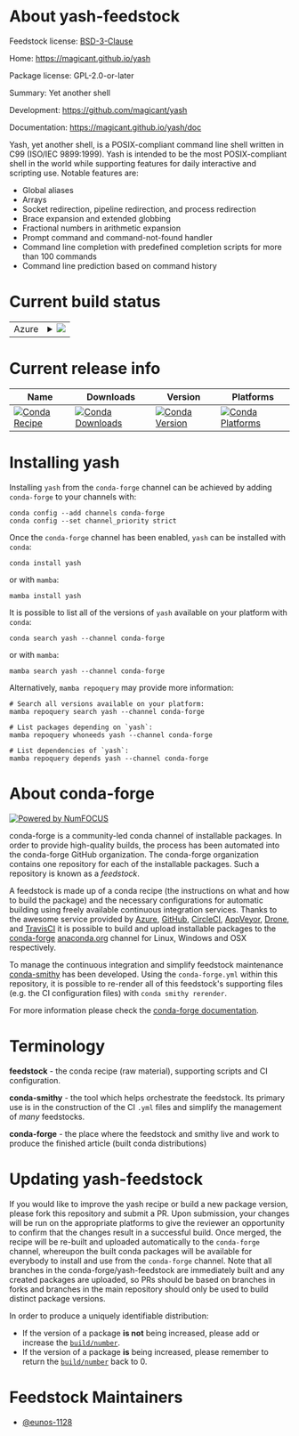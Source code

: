 About yash-feedstock
====================

Feedstock license: [BSD-3-Clause](https://github.com/conda-forge/yash-feedstock/blob/main/LICENSE.txt)

Home: https://magicant.github.io/yash

Package license: GPL-2.0-or-later

Summary: Yet another shell

Development: https://github.com/magicant/yash

Documentation: https://magicant.github.io/yash/doc

Yash, yet another shell, is a POSIX-compliant command line shell written in C99 (ISO/IEC 9899:1999).
Yash is intended to be the most POSIX-compliant shell in the world while supporting features for daily interactive and scripting use.
Notable features are:
  - Global aliases
  - Arrays
  - Socket redirection, pipeline redirection, and process redirection
  - Brace expansion and extended globbing
  - Fractional numbers in arithmetic expansion
  - Prompt command and command-not-found handler
  - Command line completion with predefined completion scripts for more than 100 commands
  - Command line prediction based on command history

Current build status
====================


<table>
    
  <tr>
    <td>Azure</td>
    <td>
      <details>
        <summary>
          <a href="https://dev.azure.com/conda-forge/feedstock-builds/_build/latest?definitionId=25082&branchName=main">
            <img src="https://dev.azure.com/conda-forge/feedstock-builds/_apis/build/status/yash-feedstock?branchName=main">
          </a>
        </summary>
        <table>
          <thead><tr><th>Variant</th><th>Status</th></tr></thead>
          <tbody><tr>
              <td>linux_64</td>
              <td>
                <a href="https://dev.azure.com/conda-forge/feedstock-builds/_build/latest?definitionId=25082&branchName=main">
                  <img src="https://dev.azure.com/conda-forge/feedstock-builds/_apis/build/status/yash-feedstock?branchName=main&jobName=linux&configuration=linux%20linux_64_" alt="variant">
                </a>
              </td>
            </tr><tr>
              <td>linux_aarch64</td>
              <td>
                <a href="https://dev.azure.com/conda-forge/feedstock-builds/_build/latest?definitionId=25082&branchName=main">
                  <img src="https://dev.azure.com/conda-forge/feedstock-builds/_apis/build/status/yash-feedstock?branchName=main&jobName=linux&configuration=linux%20linux_aarch64_" alt="variant">
                </a>
              </td>
            </tr><tr>
              <td>linux_ppc64le</td>
              <td>
                <a href="https://dev.azure.com/conda-forge/feedstock-builds/_build/latest?definitionId=25082&branchName=main">
                  <img src="https://dev.azure.com/conda-forge/feedstock-builds/_apis/build/status/yash-feedstock?branchName=main&jobName=linux&configuration=linux%20linux_ppc64le_" alt="variant">
                </a>
              </td>
            </tr><tr>
              <td>osx_64</td>
              <td>
                <a href="https://dev.azure.com/conda-forge/feedstock-builds/_build/latest?definitionId=25082&branchName=main">
                  <img src="https://dev.azure.com/conda-forge/feedstock-builds/_apis/build/status/yash-feedstock?branchName=main&jobName=osx&configuration=osx%20osx_64_" alt="variant">
                </a>
              </td>
            </tr><tr>
              <td>osx_arm64</td>
              <td>
                <a href="https://dev.azure.com/conda-forge/feedstock-builds/_build/latest?definitionId=25082&branchName=main">
                  <img src="https://dev.azure.com/conda-forge/feedstock-builds/_apis/build/status/yash-feedstock?branchName=main&jobName=osx&configuration=osx%20osx_arm64_" alt="variant">
                </a>
              </td>
            </tr>
          </tbody>
        </table>
      </details>
    </td>
  </tr>
</table>

Current release info
====================

| Name | Downloads | Version | Platforms |
| --- | --- | --- | --- |
| [![Conda Recipe](https://img.shields.io/badge/recipe-yash-green.svg)](https://anaconda.org/conda-forge/yash) | [![Conda Downloads](https://img.shields.io/conda/dn/conda-forge/yash.svg)](https://anaconda.org/conda-forge/yash) | [![Conda Version](https://img.shields.io/conda/vn/conda-forge/yash.svg)](https://anaconda.org/conda-forge/yash) | [![Conda Platforms](https://img.shields.io/conda/pn/conda-forge/yash.svg)](https://anaconda.org/conda-forge/yash) |

Installing yash
===============

Installing `yash` from the `conda-forge` channel can be achieved by adding `conda-forge` to your channels with:

```
conda config --add channels conda-forge
conda config --set channel_priority strict
```

Once the `conda-forge` channel has been enabled, `yash` can be installed with `conda`:

```
conda install yash
```

or with `mamba`:

```
mamba install yash
```

It is possible to list all of the versions of `yash` available on your platform with `conda`:

```
conda search yash --channel conda-forge
```

or with `mamba`:

```
mamba search yash --channel conda-forge
```

Alternatively, `mamba repoquery` may provide more information:

```
# Search all versions available on your platform:
mamba repoquery search yash --channel conda-forge

# List packages depending on `yash`:
mamba repoquery whoneeds yash --channel conda-forge

# List dependencies of `yash`:
mamba repoquery depends yash --channel conda-forge
```


About conda-forge
=================

[![Powered by
NumFOCUS](https://img.shields.io/badge/powered%20by-NumFOCUS-orange.svg?style=flat&colorA=E1523D&colorB=007D8A)](https://numfocus.org)

conda-forge is a community-led conda channel of installable packages.
In order to provide high-quality builds, the process has been automated into the
conda-forge GitHub organization. The conda-forge organization contains one repository
for each of the installable packages. Such a repository is known as a *feedstock*.

A feedstock is made up of a conda recipe (the instructions on what and how to build
the package) and the necessary configurations for automatic building using freely
available continuous integration services. Thanks to the awesome service provided by
[Azure](https://azure.microsoft.com/en-us/services/devops/), [GitHub](https://github.com/),
[CircleCI](https://circleci.com/), [AppVeyor](https://www.appveyor.com/),
[Drone](https://cloud.drone.io/welcome), and [TravisCI](https://travis-ci.com/)
it is possible to build and upload installable packages to the
[conda-forge](https://anaconda.org/conda-forge) [anaconda.org](https://anaconda.org/)
channel for Linux, Windows and OSX respectively.

To manage the continuous integration and simplify feedstock maintenance
[conda-smithy](https://github.com/conda-forge/conda-smithy) has been developed.
Using the ``conda-forge.yml`` within this repository, it is possible to re-render all of
this feedstock's supporting files (e.g. the CI configuration files) with ``conda smithy rerender``.

For more information please check the [conda-forge documentation](https://conda-forge.org/docs/).

Terminology
===========

**feedstock** - the conda recipe (raw material), supporting scripts and CI configuration.

**conda-smithy** - the tool which helps orchestrate the feedstock.
                   Its primary use is in the construction of the CI ``.yml`` files
                   and simplify the management of *many* feedstocks.

**conda-forge** - the place where the feedstock and smithy live and work to
                  produce the finished article (built conda distributions)


Updating yash-feedstock
=======================

If you would like to improve the yash recipe or build a new
package version, please fork this repository and submit a PR. Upon submission,
your changes will be run on the appropriate platforms to give the reviewer an
opportunity to confirm that the changes result in a successful build. Once
merged, the recipe will be re-built and uploaded automatically to the
`conda-forge` channel, whereupon the built conda packages will be available for
everybody to install and use from the `conda-forge` channel.
Note that all branches in the conda-forge/yash-feedstock are
immediately built and any created packages are uploaded, so PRs should be based
on branches in forks and branches in the main repository should only be used to
build distinct package versions.

In order to produce a uniquely identifiable distribution:
 * If the version of a package **is not** being increased, please add or increase
   the [``build/number``](https://docs.conda.io/projects/conda-build/en/latest/resources/define-metadata.html#build-number-and-string).
 * If the version of a package **is** being increased, please remember to return
   the [``build/number``](https://docs.conda.io/projects/conda-build/en/latest/resources/define-metadata.html#build-number-and-string)
   back to 0.

Feedstock Maintainers
=====================

* [@eunos-1128](https://github.com/eunos-1128/)

